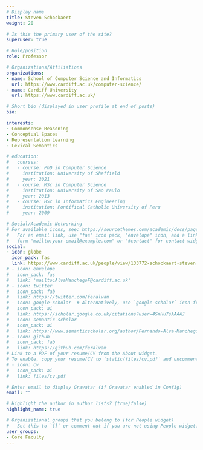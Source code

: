 ```yaml
---
# Display name
title: Steven Schockaert
weight: 20

# Is this the primary user of the site?
superuser: true

# Role/position
role: Professor

# Organizations/Affiliations
organizations:
- name: School of Computer Science and Informatics
  url: https://www.cardiff.ac.uk/computer-science/
- name: Cardiff University
  url: https://www.cardiff.ac.uk/

# Short bio (displayed in user profile at end of posts)
bio: 

interests:
- Commonsense Reasoning
- Conceptual Spaces
- Representation Learning
- Lexical Semantics

# education:
#   courses:
#   - course: PhD in Computer Science
#     institution: University of Sheffield
#     year: 2021
#   - course: MSc in Computer Science
#     institution: University of Sao Paulo
#     year: 2013
#   - course: BSc in Informatics Engineering
#     institution: Pontifical Catholic University of Peru
#     year: 2009

# Social/Academic Networking
# For available icons, see: https://sourcethemes.com/academic/docs/page-builder/#icons
#   For an email link, use "fas" icon pack, "envelope" icon, and a link in the
#   form "mailto:your-email@example.com" or "#contact" for contact widget.
social:
- icon: globe
  icon_pack: fas
  link: https://www.cardiff.ac.uk/people/view/133772-schockaert-steven
# - icon: envelope
#   icon_pack: fas
#   link: 'mailto:AlvaManchegoF@cardiff.ac.uk'
# - icon: twitter
#   icon_pack: fab
#   link: https://twitter.com/feralvam
# - icon: google-scholar  # Alternatively, use `google-scholar` icon from `ai` icon pack
#   icon_pack: ai
#   link: https://scholar.google.co.uk/citations?user=4SnHu7sAAAAJ
# - icon: semantic-scholar
#   icon_pack: ai
#   link: https://www.semanticscholar.org/author/Fernando-Alva-Manchego/69930782
# - icon: github
#   icon_pack: fab
#   link: https://github.com/feralvam
# Link to a PDF of your resume/CV from the About widget.
# To enable, copy your resume/CV to `static/files/cv.pdf` and uncomment the lines below.
# - icon: cv
#   icon_pack: ai
#   link: files/cv.pdf

# Enter email to display Gravatar (if Gravatar enabled in Config)
email: ""

# Highlight the author in author lists? (true/false)
highlight_name: true

# Organizational groups that you belong to (for People widget)
#   Set this to `[]` or comment out if you are not using People widget.
user_groups:
- Core Faculty
---
```



